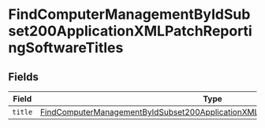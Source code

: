 # FindComputerManagementByIdSubset200ApplicationXMLPatchReportingSoftwareTitles


## Fields

| Field                                                                                                                                                                                               | Type                                                                                                                                                                                                | Required                                                                                                                                                                                            | Description                                                                                                                                                                                         |
| --------------------------------------------------------------------------------------------------------------------------------------------------------------------------------------------------- | --------------------------------------------------------------------------------------------------------------------------------------------------------------------------------------------------- | --------------------------------------------------------------------------------------------------------------------------------------------------------------------------------------------------- | --------------------------------------------------------------------------------------------------------------------------------------------------------------------------------------------------- |
| `title`                                                                                                                                                                                             | [FindComputerManagementByIdSubset200ApplicationXMLPatchReportingSoftwareTitlesTitle](../../models/operations/findcomputermanagementbyidsubset200applicationxmlpatchreportingsoftwaretitlestitle.md) | :heavy_minus_sign:                                                                                                                                                                                  | N/A                                                                                                                                                                                                 |